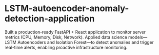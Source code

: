 # LSTM-autoencoder-anomaly-detection-application
Built a production-ready FastAPI + React application to monitor server metrics (CPU, Memory, Disk, Network). Applied data science models—LSTM Autoencoders and Isolation Forest—to detect anomalies and trigger real-time alerts, enabling proactive infrastructure monitoring.
